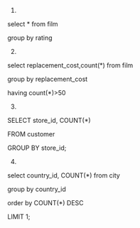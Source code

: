 1)

select * from film

group by rating

2)

select replacement_cost,count(*) from film

group by replacement_cost

having count(*)>50

3)

SELECT store_id, COUNT(*)

FROM customer

GROUP BY store_id;



4)

select  country_id, COUNT(*) from city

group by country_id

order by COUNT(*) DESC

LIMIT 1;
